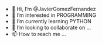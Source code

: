 - 👋 Hi, I’m @JavierGomezFernandez
- 👀 I’m interested in PROGRAMMING
- 🌱 I’m currently learning PYTHON
- 💞️ I’m looking to collaborate on ...
- 📫 How to reach me ...

<!---
JavierGomezFernandez/JavierGomezFernandez is a ✨ special ✨ repository because its `README.md` (this file) appears on your GitHub profile.
You can click the Preview link to take a look at your changes.
--->
